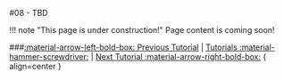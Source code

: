 #08 - TBD

!!! note "This page is under construction!"
	Page content is coming soon!

###[:material-arrow-left-bold-box: Previous Tutorial](07_TBD.md) | [ Tutorials :material-hammer-screwdriver:](03_Root_Extraction.md) | [Next Tutorial :material-arrow-right-bold-box:](09_TBD.md) { align=center }